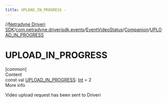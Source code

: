 ```yaml
---
title: UPLOAD_IN_PROGRESS -
---
```

//[Netradyne Driveri SDK](../../../index.md)/[com.netradyne.driverisdk.events](../../index.md)/[EventVideoStatus](../index.md)/[Companion](index.md)/[UPLOAD_IN_PROGRESS](-u-p-l-o-a-d_-i-n_-p-r-o-g-r-e-s-s.md)



# UPLOAD_IN_PROGRESS  
[common]  
Content  
const val [UPLOAD_IN_PROGRESS](-u-p-l-o-a-d_-i-n_-p-r-o-g-r-e-s-s.md): [Int](https://kotlinlang.org/api/latest/jvm/stdlib/kotlin/-int/index.html) = 2  
More info  


Video upload request has been sent to Driveri

  



